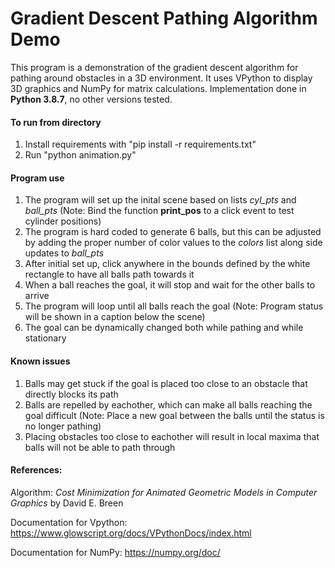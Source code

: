 # Gradient Descent Pathing Algorithm Demo

This program is a demonstration of the gradient descent algorithm for pathing around obstacles in a 3D environment. It uses VPython to display 3D graphics and NumPy for matrix calculations. Implementation done in **Python 3.8.7**, no other versions tested.

#### To run from directory
1. Install requirements with "pip install -r requirements.txt"
2. Run "python animation.py"

#### Program use
1. The program will set up the inital scene based on lists *cyl_pts* and *ball_pts* (Note: Bind the function **print_pos** to a click event to test cylinder positions)
2. The program is hard coded to generate 6 balls, but this can be adjusted by adding the proper number of color values to the *colors* list along side updates to *ball_pts*
3. After initial set up, click anywhere in the bounds defined by the white rectangle to have all balls path towards it
4. When a ball reaches the goal, it will stop and wait for the other balls to arrive
5. The program will loop until all balls reach the goal (Note: Program status will be shown in a caption below the scene)
6. The goal can be dynamically changed both while pathing and while stationary

#### Known issues
1. Balls may get stuck if the goal is placed too close to an obstacle that directly blocks its path
2. Balls are repelled by eachother, which can make all balls reaching the goal difficult (Note: Place a new goal between the balls until the status is no longer pathing)
3. Placing obstacles too close to eachother will result in local maxima that balls will not be able to path through

#### References: 
Algorithm: *Cost Minimization for Animated Geometric Models in Computer Graphics* by David E. Breen

Documentation for Vpython: https://www.glowscript.org/docs/VPythonDocs/index.html

Documentation for NumPy: https://numpy.org/doc/
